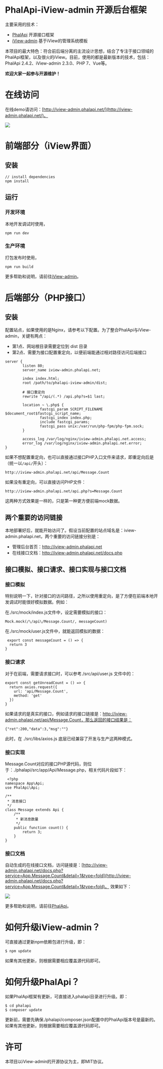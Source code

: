 # PhalApi-iView-admin 开源后台框架

主要采用的技术：

 + [PhalApi](https://github.com/phalapi/phalapi) 开源接口框架 
 + [iView-admin](https://github.com/iview/iview-admin) 基于iView的管理系统模板 

本项目的最大特色：符合前后端分离的主流设计思想，结合了专注于接口领域的PhalApi框架，以及很火的iView。目前，使用的都是最新版本的技术，包括：PhalApi 2.4.2、iView-admin 2.3.0、PHP 7、Vue等。  

**欢迎大家一起参与开源维护！**

# 在线访问

在线demo请访问：[http://iview-admin.phalapi.net/](http://iview-admin.phalapi.net/)。

![](http://cdn7.phalapi.net/15446145211830.png)

# 前端部分（iView界面）

## 安装
```
// install dependencies
npm install
```

## 运行

### 开发环境
本地开发调试时使用，
```
npm run dev
```

### 生产环境
打包发布时使用，
```
npm run build
```

更多帮助和说明，请前往[iView-admin](https://github.com/iview/iview-admin)。

# 后端部分（PHP接口）

## 安装

配置站点，如果使用的是Nginx，请参考以下配置。为了整合PhalApi与iView-admin，关键有两点：  

 + 第1点、网站根目录需要定位到 dist 目录
 + 第2点、需要为接口配置重定向，以便前端能通过相对路径访问后端接口

```
server {
        listen 80;
        server_name iview-admin.phalapi.net;

        index index.html;
        root /path/to/phalapi-iview-admin/dist;

        # 接口重定向
        rewrite ^/api/(.*) /api.php?s=$1 last;

        location ~ \.php$ {
                fastcgi_param SCRIPT_FILENAME $document_root$fastcgi_script_name;
                fastcgi_index index.php;
                include fastcgi_params;
                fastcgi_pass unix:/var/run/php-fpm/php-fpm.sock;
        }

        access_log /var/log/nginx/iview-admin.phalapi.net.access;
        error_log /var/log/nginx/iview-admin.phalapi.net.error;
}
```

如果不想配置重定向，也可以直接通过接口PHP入口文件来请求，即重定向后是（统一以```/api/```开头）：
```
http://iview-admin.phalapi.net/api/Message.Count
```
如果没有重定向，可以直接访问PHP文件：  
```
http://iview-admin.phalapi.net/api.php?s=Message.Count
```
这两种方式效果是一样的，只是第一种更方便前端mock数据。  


## 两个重要的访问链接

本地部署好后，就能开始访问了。假设当前配置的站点域名是：iview-admin.phalapi.net，两个重要的访问链接分别是：

 + 管理后台首页：http://iview-admin.phalapi.net
 + 在线接口文档：http://iview-admin.phalapi.net/docs.php

## 接口模拟、接口请求、接口实现与接口文档

### 接口模拟

特别说明一下，针对接口的访问路径，之所以使用重定向，是了方便在前端本地开发调试时能很好模拟数据。例如：

在./src/mock/index.js文件中，设定需要模拟的接口：
```
Mock.mock(/\/api\/Message.Count/, messageCount)
```
在./src/mock/user.js文件中，就能返回模拟的数据：
```
 export const messageCount = () => {
  return 3
}
```

### 接口请求

对于在前端，需要请求接口时，可以参考./src/api/user.js 文件中的：
```
export const getUnreadCount = () => {
  return axios.request({
    url: 'api/Message.Count',
    method: 'get'
  })
}
```


如果请求的是真实的接口，例如请求的接口链接是：http://iview-admin.phalapi.net/api/Message.Count，那么返回的接口结果是：
```
{"ret":200,"data":3,"msg":""}
```

此时，在 ./src/libs/axios.js 底层已经兼容了开发与生产这两种模式。 

### 接口实现

Message.Count对应的接口PHP源代码，则位于：./phalapi/src/app/Api/Message.php，相关代码片段如下：
```
 <?php
namespace App\Api;
use PhalApi\Api;

/**
 * 消息接口
 */
class Message extends Api {
    /**
     * 新消息数量
     */
    public function count() {
        return 3;
    }
}    
```

### 接口文档

自动生成的在线接口文档，访问链接是：[http://iview-admin.phalapi.net/docs.php?service=App.Message.Count&detail=1&type=fold](http://iview-admin.phalapi.net/docs.php?service=App.Message.Count&detail=1&type=fold)。 效果如下：  

![](http://cdn7.phalapi.net/15446144893453.png)


更多帮助和说明，请前往[PhalApi](https://github.com/phalapi/phalapi)。

# 如何升级iView-admin？

可直接通过更新npm依赖包进行升级，即：
```
$ npm update
```

如果有其他更新，则根据需要相应覆盖源代码即可。

# 如何升级PhalApi？

如果PhalApi框架有更新，可直接进入phalapi目录进行升级。即：
```
$ cd phalapi
$ composer update
```

更新前，需要先确保./phalapi/composer.json配置中的PhalApi版本号是最新的。如果有其他更新，则根据需要相应覆盖源代码即可。

# 许可

本项目以iView-admin的开源协议为主，即MIT协议。

